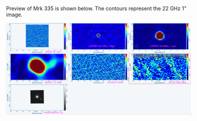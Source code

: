 Preview of Mrk 335 is shown below. The contours represent the 22 GHz 1" image. 

![Mrk335.png](Mrk335.png "Mrk335")

